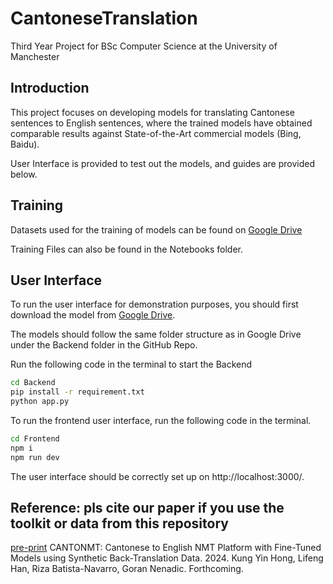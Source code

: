 # CantoneseTranslation
Third Year Project for BSc Computer Science at the University of Manchester

## Introduction
This project focuses on developing models for translating Cantonese sentences to English sentences, where the trained models have obtained comparable results against State-of-the-Art commercial models (Bing, Baidu).

User Interface is provided to test out the models, and guides are provided below.


## Training
Datasets used for the training of models can be found on [Google Drive](https://drive.google.com/drive/folders/1fPvprgaZib-3LwvoXO__MeSo3VMErsor?usp=drive_link)

Training Files can also be found in the Notebooks folder.

## User Interface
To run the user interface for demonstration purposes, you should first download the model from [Google Drive](https://drive.google.com/drive/folders/1S53nHDP8Sc9n378-WilFB-yFOeGguFCl).  

The models should follow the same folder structure as in Google Drive under the Backend folder in the GitHub Repo.

Run the following code in the terminal to start the Backend

```bash
cd Backend
pip install -r requirement.txt
python app.py
```

To run the frontend user interface, run the following code in the terminal.

```bash
cd Frontend
npm i
npm run dev
```
The user interface should be correctly set up on http://localhost:3000/.

## Reference: pls cite our paper if you use the toolkit or data from this repository
[pre-print](https://github.com/kenrickkung/CantoneseTranslation/blob/main/view_CantonMT.pdf)
CANTONMT: Cantonese to English NMT Platform with Fine-Tuned Models using Synthetic Back-Translation Data. 2024. 
Kung Yin Hong, Lifeng Han, Riza Batista-Navarro, Goran Nenadic. Forthcoming. 



